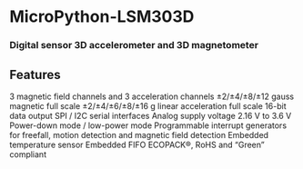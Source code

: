 # MicroPython-LSM303D

### Digital sensor 3D accelerometer and 3D magnetometer

## Features
3 magnetic field channels and 3 acceleration channels
±2/±4/±8/±12 gauss magnetic full scale
±2/±4/±6/±8/±16 g linear acceleration full scale
16-bit data output
SPI / I2C serial interfaces
Analog supply voltage 2.16 V to 3.6 V
Power-down mode / low-power mode
Programmable interrupt generators for freefall, motion detection and magnetic field detection
Embedded temperature sensor
Embedded FIFO
ECOPACK®, RoHS and “Green” compliant
